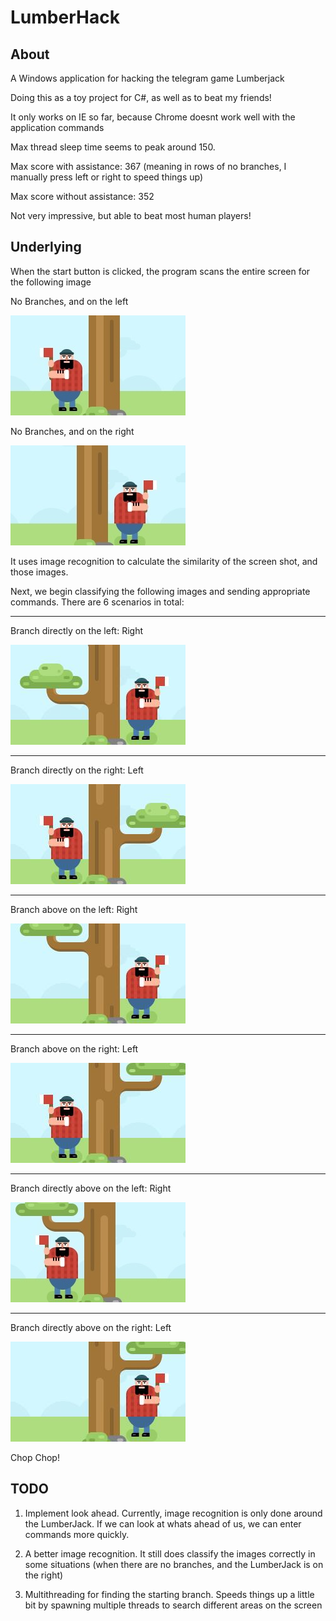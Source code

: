 # LumberHack

## About

A Windows application for hacking the telegram game Lumberjack

Doing this as a toy project for C#, as well as to beat my friends!

It only works on IE so far, because Chrome doesnt work well with the application commands

Max thread sleep time seems to peak around 150. 

Max score with assistance: 367 (meaning in rows of no branches, I manually press left or right to speed things up)

Max score without assistance: 352

Not very impressive, but able to beat most human players!

## Underlying

When the start button is clicked, the program scans the entire screen for the following image

No Branches, and on the left

![alt text](https://github.com/Charmanderander/LumberHack/blob/master/LumberHack/images/nobranchleft.jpg "No Branches, and on the left")

No Branches, and on the right

![alt text](https://github.com/Charmanderander/LumberHack/blob/master/LumberHack/images/nobranchright.jpg "No Branches, and on the right")

It uses image recognition to calculate the similarity of the screen shot, and those images.

Next, we begin classifying the following images and sending appropriate commands. There are 6 scenarios in total:

---

Branch directly on the left: Right

![alt text](https://github.com/Charmanderander/LumberHack/blob/master/LumberHack/images/leftbranch.jpg "Branch directly on the left")

---

Branch directly on the right: Left

![alt text](https://github.com/Charmanderander/LumberHack/blob/master/LumberHack/images/rightbranch.jpg "Branch directly on the right")

---

Branch above on the left: Right

![alt text](https://github.com/Charmanderander/LumberHack/blob/master/LumberHack/images/leftbranchabove.jpg "Branch above on the left")

---

Branch above on the right: Left

![alt text](https://github.com/Charmanderander/LumberHack/blob/master/LumberHack/images/rightbranchabove.jpg "Branch above on the right")

---

Branch directly above on the left: Right

![alt text](https://github.com/Charmanderander/LumberHack/blob/master/LumberHack/images/leftbranchdirectabove.jpg "Branch directly above on the left")

---

Branch directly above on the right: Left

![alt text](https://github.com/Charmanderander/LumberHack/blob/master/LumberHack/images/rightbranchdirectabove.jpg "Branch directly above on the right")

Chop Chop!

## TODO

1. Implement look ahead. Currently, image recognition is only done around the LumberJack. If we can look at whats ahead of us, we can enter commands more quickly.

2. A better image recognition. It still does classify the images correctly in some situations (when there are no branches, and the LumberJack is on the right)

3. Multithreading for finding the starting branch. Speeds things up a little bit by spawning multiple threads to search different areas on the screen
